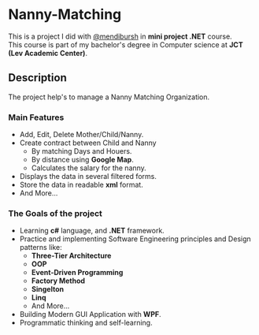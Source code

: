 # Nanny-Matching
This is a project I did with [@mendibursh](https://github.com/mendibursh) in **mini project .NET** course.  
This course is part of my bachelor's degree in Computer science at **JCT (Lev Academic Center)**.

## Description  
The project help's to manage a Nanny Matching Organization.
### Main Features
* Add, Edit, Delete Mother/Child/Nanny.
* Create contract between Child and Nanny
    * By matching Days and Houers.
    * By distance using **Google Map**.
    * Calculates the salary for the nanny.
* Displays the data in several filtered forms. 
* Store the data in readable **xml** format.
* And More...
### The Goals of the project
* Learning **c#** language, and **.NET** framework.
* Practice and implementing Software Engineering principles and Design patterns like:   
    * **Three-Tier Architecture**
    * **OOP**
    * **Event-Driven Programming**
    * **Factory Method**
    * **Singelton**
    * **Linq** 
    * And More...
* Building Modern GUI Application with **WPF**.
* Programmatic thinking and self-learning.
